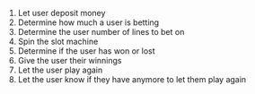 1. Let user deposit money
2. Determine how much a user is betting
3. Determine the user number of lines to bet on
4. Spin the slot machine
5. Determine if the user has won or lost
6. Give the user their winnings
7. Let the user play again
8. Let the user know if they have anymore to let them play again
